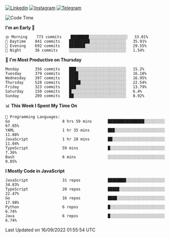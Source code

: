[![Linkedin](https://img.shields.io/badge/-Archie-blue?style=flat-square&labelColor=gray&logo=Linkedin&logoColor=white&link=https://www.linkedin.com/in/archisdi)](https://www.linkedin.com/in/archisdi)
[![Instagram](https://img.shields.io/badge/-@archisdi-orange?style=flat-square&labelColor=gray&logo=Instagram&logoColor=white&link=https://www.instagram.com/archisdi)](https://www.instagram.com/archisdi)
[![Telegram](https://img.shields.io/badge/-aai-informational?style=flat-square&labelColor=gray&logo=telegram&logoColor=white&link=https://t.me/archisdi)](https://t.me/archisdi)

<!--START_SECTION:waka-->
![Code Time](http://img.shields.io/badge/Code%20Time-1%2C651%20hrs-blue)

**I'm an Early 🐤** 

```text
🌞 Morning    773 commits    ████████░░░░░░░░░░░░░░░░░   33.01% 
🌆 Daytime    841 commits    █████████░░░░░░░░░░░░░░░░   35.91% 
🌃 Evening    692 commits    ███████░░░░░░░░░░░░░░░░░░   29.55% 
🌙 Night      36 commits     ░░░░░░░░░░░░░░░░░░░░░░░░░   1.54%

```
📅 **I'm Most Productive on Thursday** 

```text
Monday       356 commits    ███░░░░░░░░░░░░░░░░░░░░░░   15.2% 
Tuesday      379 commits    ████░░░░░░░░░░░░░░░░░░░░░   16.18% 
Wednesday    397 commits    ████░░░░░░░░░░░░░░░░░░░░░   16.95% 
Thursday     528 commits    █████░░░░░░░░░░░░░░░░░░░░   22.54% 
Friday       323 commits    ███░░░░░░░░░░░░░░░░░░░░░░   13.79% 
Saturday     150 commits    █░░░░░░░░░░░░░░░░░░░░░░░░   6.4% 
Sunday       209 commits    ██░░░░░░░░░░░░░░░░░░░░░░░   8.92%

```


📊 **This Week I Spent My Time On** 

```text
💬 Programming Languages: 
Go                       8 hrs 59 mins       ████████████████░░░░░░░░░   67.05% 
YAML                     1 hr 35 mins        ███░░░░░░░░░░░░░░░░░░░░░░   11.88% 
JavaScript               1 hr 28 mins        ██░░░░░░░░░░░░░░░░░░░░░░░   11.04% 
TypeScript               59 mins             █░░░░░░░░░░░░░░░░░░░░░░░░   7.36% 
Bash                     6 mins              ░░░░░░░░░░░░░░░░░░░░░░░░░   0.85%

```

**I Mostly Code in JavaScript** 

```text
JavaScript               31 repos            ████████░░░░░░░░░░░░░░░░░   34.83% 
TypeScript               20 repos            █████░░░░░░░░░░░░░░░░░░░░   22.47% 
Go                       16 repos            ████░░░░░░░░░░░░░░░░░░░░░   17.98% 
Python                   6 repos             █░░░░░░░░░░░░░░░░░░░░░░░░   6.74% 
Java                     6 repos             █░░░░░░░░░░░░░░░░░░░░░░░░   6.74%

```



 Last Updated on 16/09/2022 01:55:54 UTC
<!--END_SECTION:waka-->